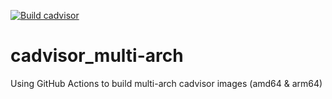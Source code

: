 [![Build cadvisor](https://github.com/he-sb/cadvisor_multi-arch/actions/workflows/build_cadvidor.yml/badge.svg?branch=master)](https://github.com/he-sb/cadvisor_multi-arch/actions/workflows/build_cadvidor.yml)

# cadvisor_multi-arch
Using GitHub Actions to build multi-arch cadvisor images (amd64 &amp; arm64)

